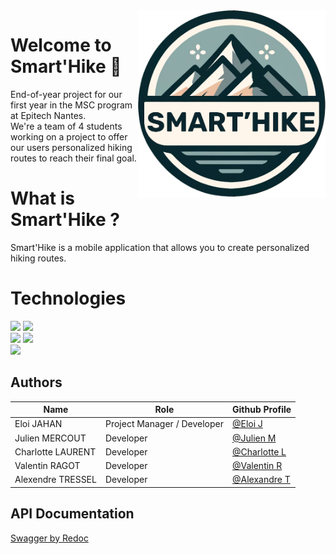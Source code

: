 <img src="./images/LogoSmartHike.png" alt="TrellTech" width="300" height=300 align="right"/>

# Welcome to Smart'Hike :rocket:

End-of-year project for our first year in the MSC program at Epitech Nantes.  
We're a team of 4 students working on a project to offer our users personalized hiking routes to reach their final goal.

# What is Smart'Hike ?
Smart'Hike is a mobile application that allows you to create personalized hiking routes.

# Technologies
![](https://img.shields.io/badge/Flutter-ED8B00?style=for-the-badge&logo=flutter&color=20232a)
![](https://img.shields.io/badge/Dart-ED8B00?style=for-the-badge&logo=dart&color=20232a)  
![](https://img.shields.io/badge/Python-ED8B00?style=for-the-badge&logo=python&color=20232a)
![](https://img.shields.io/badge/Flask-ED8B00?style=for-the-badge&logo=flask&color=20232a)  
![](https://img.shields.io/badge/MapBox-ED8B00?style=for-the-badge&logo=mapbox&color=20232a)

## Authors
| Name              | Role                          | Github Profile |
|-------------------|-------------------------------|----------------|
| Eloi JAHAN        | Project Manager / Developer   | [@Eloi J](https://github.com/EloiJhn) |
| Julien MERCOUT    | Developer                     | [@Julien M](https://github.com/JuMercourt) |
| Charlotte LAURENT | Developer                     | [@Charlotte L](https://github.com/charlottelaurent50) |
| Valentin RAGOT    | Developer                     | [@Valentin R](https://github.com/ValentinRgt) |
| Alexendre TRESSEL | Developer                     | [@Alexandre T](https://github.com/PikPakPik) |


## API Documentation
[Swagger by Redoc](http://tyep600.valentinrgt.fr/)